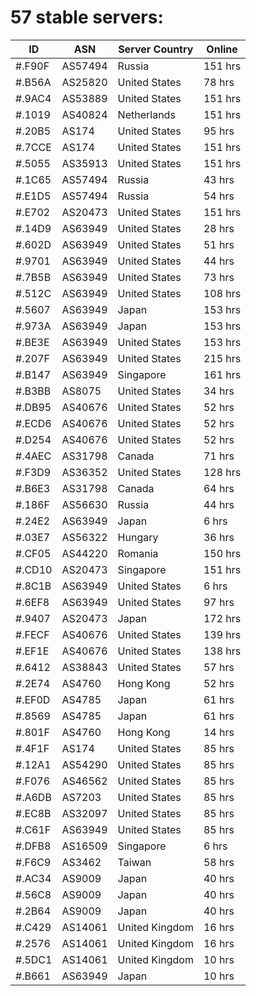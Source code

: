 # 57 stable servers:

| ID | ASN | Server Country | Online |
| ------ | ------ | ------ | ------ |
| #.F90F | AS57494 | Russia | 151 hrs |
| #.B56A | AS25820 | United States | 78 hrs |
| #.9AC4 | AS53889 | United States | 151 hrs |
| #.1019 | AS40824 | Netherlands | 151 hrs |
| #.20B5 | AS174 | United States | 95 hrs |
| #.7CCE | AS174 | United States | 151 hrs |
| #.5055 | AS35913 | United States | 151 hrs |
| #.1C65 | AS57494 | Russia | 43 hrs |
| #.E1D5 | AS57494 | Russia | 54 hrs |
| #.E702 | AS20473 | United States | 151 hrs |
| #.14D9 | AS63949 | United States | 28 hrs |
| #.602D | AS63949 | United States | 51 hrs |
| #.9701 | AS63949 | United States | 44 hrs |
| #.7B5B | AS63949 | United States | 73 hrs |
| #.512C | AS63949 | United States | 108 hrs |
| #.5607 | AS63949 | Japan | 153 hrs |
| #.973A | AS63949 | Japan | 153 hrs |
| #.BE3E | AS63949 | United States | 153 hrs |
| #.207F | AS63949 | United States | 215 hrs |
| #.B147 | AS63949 | Singapore | 161 hrs |
| #.B3BB | AS8075 | United States | 34 hrs |
| #.DB95 | AS40676 | United States | 52 hrs |
| #.ECD6 | AS40676 | United States | 52 hrs |
| #.D254 | AS40676 | United States | 52 hrs |
| #.4AEC | AS31798 | Canada | 71 hrs |
| #.F3D9 | AS36352 | United States | 128 hrs |
| #.B6E3 | AS31798 | Canada | 64 hrs |
| #.186F | AS56630 | Russia | 44 hrs |
| #.24E2 | AS63949 | Japan | 6 hrs |
| #.03E7 | AS56322 | Hungary | 36 hrs |
| #.CF05 | AS44220 | Romania | 150 hrs |
| #.CD10 | AS20473 | Singapore | 151 hrs |
| #.8C1B | AS63949 | United States | 6 hrs |
| #.6EF8 | AS63949 | United States | 97 hrs |
| #.9407 | AS20473 | Japan | 172 hrs |
| #.FECF | AS40676 | United States | 139 hrs |
| #.EF1E | AS40676 | United States | 138 hrs |
| #.6412 | AS38843 | United States | 57 hrs |
| #.2E74 | AS4760 | Hong Kong | 52 hrs |
| #.EF0D | AS4785 | Japan | 61 hrs |
| #.8569 | AS4785 | Japan | 61 hrs |
| #.801F | AS4760 | Hong Kong | 14 hrs |
| #.4F1F | AS174 | United States | 85 hrs |
| #.12A1 | AS54290 | United States | 85 hrs |
| #.F076 | AS46562 | United States | 85 hrs |
| #.A6DB | AS7203 | United States | 85 hrs |
| #.EC8B | AS32097 | United States | 85 hrs |
| #.C61F | AS63949 | United States | 85 hrs |
| #.DFB8 | AS16509 | Singapore | 6 hrs |
| #.F6C9 | AS3462 | Taiwan | 58 hrs |
| #.AC34 | AS9009 | Japan | 40 hrs |
| #.56C8 | AS9009 | Japan | 40 hrs |
| #.2B64 | AS9009 | Japan | 40 hrs |
| #.C429 | AS14061 | United Kingdom | 16 hrs |
| #.2576 | AS14061 | United Kingdom | 16 hrs |
| #.5DC1 | AS14061 | United Kingdom | 10 hrs |
| #.B661 | AS63949 | Japan | 10 hrs |

